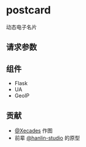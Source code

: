 # postcard
动态电子名片

## 请求参数

## 组件
- Flask
- UA
- GeoIP

## 贡献
- [@Xecades](/Xecades) 作图
- 前辈 [@hanlin-studio](/hanlin-studio) 的原型

